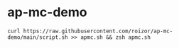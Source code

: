 # ap-mc-demo

`curl https://raw.githubusercontent.com/roizor/ap-mc-demo/main/script.sh >> apmc.sh && zsh apmc.sh`
